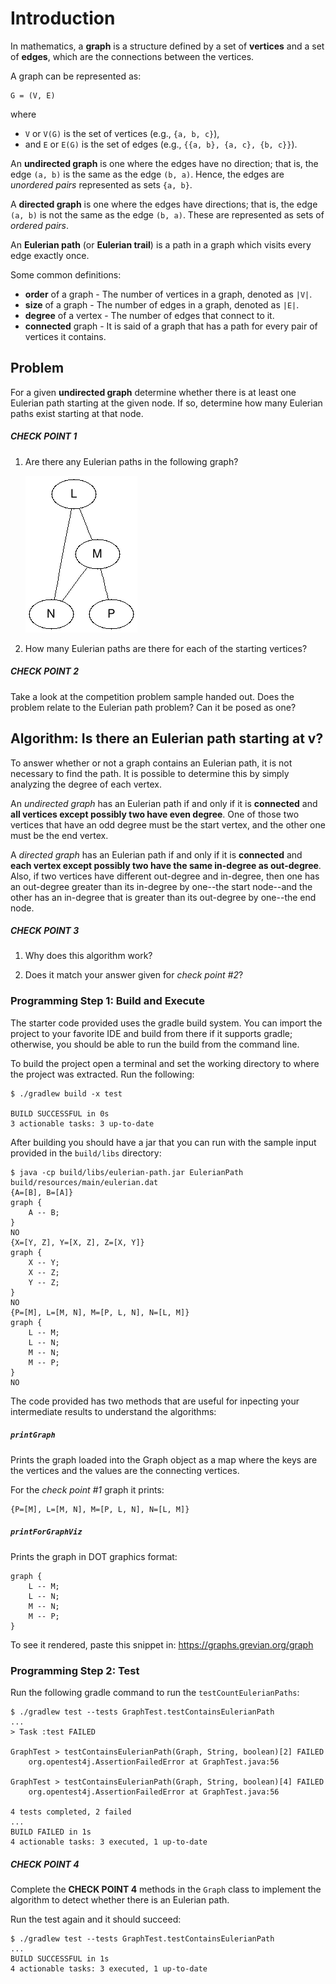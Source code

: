 # Introduction

In mathematics, a **graph** is a structure defined by a set of **vertices** and
a set of **edges**, which are the connections between the vertices.

A graph can be represented as:

```
G = (V, E)
```

where 

- `V` or `V(G)` is the set of vertices (e.g., `{a, b, c}`),
- and `E` or `E(G)` is the set of edges (e.g., `{{a, b}, {a, c}, {b, c}}`).

An **undirected graph** is one where the edges have no direction; that is, the
edge `(a, b)` is the same as the edge `(b, a)`. Hence, the edges are *unordered
pairs* represented as sets `{a, b}`.

A **directed graph** is one where the edges have directions; that is, the edge
`(a, b)` is not the same as the edge `(b, a)`. These are represented as sets of
*ordered pairs*.

An **Eulerian path** (or **Eulerian trail**) is a path in a graph which visits
every edge exactly once.

Some common definitions:

- **order** of a graph   - The number of vertices in a graph, denoted as `|V|`.
- **size** of a graph    - The number of edges in a graph, denoted as `|E|`.
- **degree** of a vertex - The number of edges that connect to it.
- **connected** graph    - It is said of a graph that has a path for every pair
                           of vertices it contains.

## Problem

For a given **undirected graph** determine whether there is at least one
Eulerian path starting at the given node. If so, determine how many Eulerian
paths exist starting at that node.

##### CHECK POINT 1

1. Are there any Eulerian paths in the following graph?

   ![Sample Graph](images/sample-graph-01.png)

1. How many Eulerian paths are there for each of the starting vertices?

##### CHECK POINT 2

Take a look at the competition problem sample handed out. Does the problem
relate to the Eulerian path problem? Can it be posed as one?

## Algorithm: Is there an Eulerian path starting at v?

To answer whether or not a graph contains an Eulerian path, it is not necessary
to find the path. It is possible to determine this by simply analyzing the
degree of each vertex.

An *undirected graph* has an Eulerian path if and only if it is **connected**
and **all vertices except possibly two have even degree**. One of those two
vertices that have an odd degree must be the start vertex, and the other one
must be the end vertex.

A *directed graph* has an Eulerian path if and only if it is **connected** and
**each vertex except possibly two have the same in-degree as out-degree**.
Also, if two vertices have different out-degree and in-degree, then one has an
out-degree greater than its in-degree by one--the start node--and the other has
an in-degree that is greater than its out-degree by one--the end node.

##### CHECK POINT 3

1. Why does this algorithm work?

1. Does it match your answer given for *check point #2*?

### Programming Step 1: Build and Execute

The starter code provided uses the gradle build system. You can import the
project to your favorite IDE and build from there if it supports gradle;
otherwise, you should be able to run the build from the command line.

To build the project open a terminal and set the working directory to where the
project was extracted. Run the following:

```
$ ./gradlew build -x test

BUILD SUCCESSFUL in 0s
3 actionable tasks: 3 up-to-date
```

After building you should have a jar that you can run with the sample input
provided in the `build/libs` directory:

```
$ java -cp build/libs/eulerian-path.jar EulerianPath build/resources/main/eulerian.dat
{A=[B], B=[A]}
graph {
    A -- B;
}
NO
{X=[Y, Z], Y=[X, Z], Z=[X, Y]}
graph {
    X -- Y;
    X -- Z;
    Y -- Z;
}
NO
{P=[M], L=[M, N], M=[P, L, N], N=[L, M]}
graph {
    L -- M;
    L -- N;
    M -- N;
    M -- P;
}
NO
```

The code provided has two methods that are useful for inpecting your
intermediate results to understand the algorithms:

##### `printGraph`

Prints the graph loaded into the Graph object as a map where the keys are the
vertices and the values are the connecting vertices.

For the *check point #1* graph it prints:

```
{P=[M], L=[M, N], M=[P, L, N], N=[L, M]}
```

##### `printForGraphViz`

Prints the graph in DOT graphics format:

```
graph {
    L -- M;
    L -- N;
    M -- N;
    M -- P;
}
```

To see it rendered, paste this snippet in: https://graphs.grevian.org/graph

### Programming Step 2: Test

Run the following gradle command to run the `testCountEulerianPaths`:

```
$ ./gradlew test --tests GraphTest.testContainsEulerianPath
...
> Task :test FAILED

GraphTest > testContainsEulerianPath(Graph, String, boolean)[2] FAILED
    org.opentest4j.AssertionFailedError at GraphTest.java:56

GraphTest > testContainsEulerianPath(Graph, String, boolean)[4] FAILED
    org.opentest4j.AssertionFailedError at GraphTest.java:56

4 tests completed, 2 failed
...
BUILD FAILED in 1s
4 actionable tasks: 3 executed, 1 up-to-date
```

##### CHECK POINT 4

Complete the **CHECK POINT 4** methods in the `Graph` class to implement the
algorithm to detect whether there is an Eulerian path.

Run the test again and it should succeed:

```
$ ./gradlew test --tests GraphTest.testContainsEulerianPath
...
BUILD SUCCESSFUL in 1s
4 actionable tasks: 3 executed, 1 up-to-date
```
